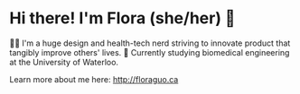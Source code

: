 # Hi there! I'm Flora (she/her) 🌿

👩‍💻 I'm a huge design and health-tech nerd striving to innovate product that tangibly improve others' lives.
🎒 Currently studying biomedical engineering at the University of Waterloo.

Learn more about me here:
http://floraguo.ca

<!--
**floraguolr/floraguolr** is a ✨ _special_ ✨ repository because its `README.md` (this file) appears on your GitHub profile.

Here are some ideas to get you started:

- 🔭 I’m currently working on ...
- 🌱 I’m currently learning ...
- 👯 I’m looking to collaborate on ...
- 🤔 I’m looking for help with ...
- 💬 Ask me about ...
- 📫 How to reach me: ...
- 😄 Pronouns: ...
- ⚡ Fun fact: ...
-->
